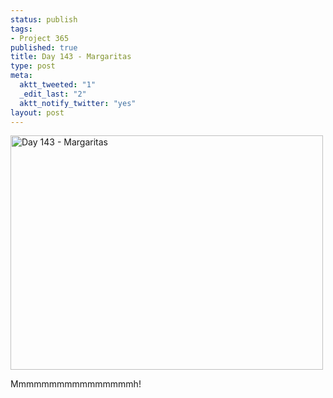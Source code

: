 ```yaml
--- 
status: publish
tags: 
- Project 365
published: true
title: Day 143 - Margaritas
type: post
meta: 
  aktt_tweeted: "1"
  _edit_last: "2"
  aktt_notify_twitter: "yes"
layout: post
---
```

<a href="http://www.flickr.com/photos/freeed/5753642626/" title="Day 143 - Margaritas by Fred​, on Flickr"><img src="http://farm4.static.flickr.com/3527/5753642626_f45fea5e3c.jpg" width="500" height="375" alt="Day 143 - Margaritas"/></a>

Mmmmmmmmmmmmmmmmh!
